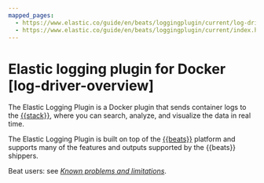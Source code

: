 ```yaml
---
mapped_pages:
  - https://www.elastic.co/guide/en/beats/loggingplugin/current/log-driver-overview.html
  - https://www.elastic.co/guide/en/beats/loggingplugin/current/index.html
---
```


# Elastic logging plugin for Docker [log-driver-overview]

The Elastic Logging Plugin is a Docker plugin that sends container logs to the [{{stack}}](https://www.elastic.co/elastic-stack), where you can search, analyze, and visualize the data in real time.

The Elastic Logging Plugin is built on top of the [{{beats}}](https://www.elastic.co/beats) platform and supports many of the features and outputs supported by the {{beats}} shippers.

Beat users: see [*Known problems and limitations*](/reference/loggingplugin/log-driver-limitations.md).


